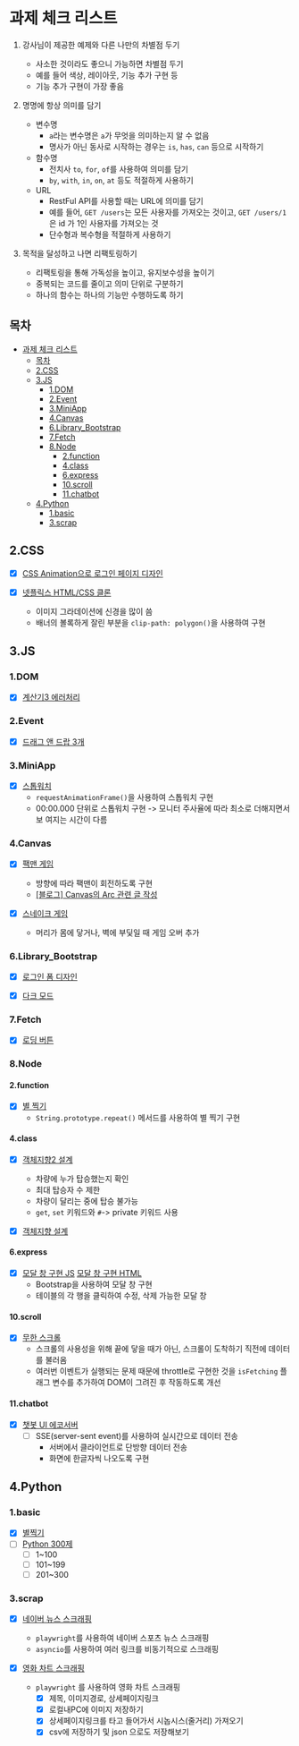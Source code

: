 # 과제 체크 리스트

1. 강사님이 제공한 예제와 다른 나만의 차별점 두기

   - 사소한 것이라도 좋으니 가능하면 차별점 두기
   - 예를 들어 색상, 레이아웃, 기능 추가 구현 등
   - 기능 추가 구현이 가장 좋음

2. 명명에 항상 의미를 담기

   - 변수명
     - `a`라는 변수명은 `a`가 무엇을 의미하는지 알 수 없음
     - 명사가 아닌 동사로 시작하는 경우는 `is`, `has`, `can` 등으로 시작하기
   - 함수명
     - 전치사 `to`, `for`, `of`를 사용하여 의미를 담기
     - `by`, `with`, `in`, `on`, `at` 등도 적절하게 사용하기
   - URL
     - RestFul API를 사용할 때는 URL에 의미를 담기
     - 예를 들어, `GET /users`는 모든 사용자를 가져오는 것이고, `GET /users/1`은
       id 가 1인 사용자를 가져오는 것
     - 단수형과 복수형을 적절하게 사용하기

3. 목적을 달성하고 나면 리팩토링하기

   - 리팩토링을 통해 가독성을 높이고, 유지보수성을 높이기
   - 중복되는 코드를 줄이고 의미 단위로 구분하기
   - 하나의 함수는 하나의 기능만 수행하도록 하기

## 목차

- [과제 체크 리스트](#과제-체크-리스트)
  - [목차](#목차)
  - [2.CSS](#2css)
  - [3.JS](#3js)
    - [1.DOM](#1dom)
    - [2.Event](#2event)
    - [3.MiniApp](#3miniapp)
    - [4.Canvas](#4canvas)
    - [6.Library_Bootstrap](#6library_bootstrap)
    - [7.Fetch](#7fetch)
    - [8.Node](#8node)
      - [2.function](#2function)
      - [4.class](#4class)
      - [6.express](#6express)
      - [10.scroll](#10scroll)
      - [11.chatbot](#11chatbot)
  - [4.Python](#4python)
    - [1.basic](#1basic)
    - [3.scrap](#3scrap)

## 2.CSS

- [x] [CSS Animation으로 로그인 페이지 디자인](https://github.com/c99-dev/spc2025/tree/main/2.CSS/papper_login)

- [x] [넷플릭스 HTML/CSS 클론](https://github.com/c99-dev/spc2025/tree/main/2.CSS/netflix_clone)
  - 이미지 그라데이션에 신경을 많이 씀
  - 배너의 볼록하게 잘린 부분을 `clip-path: polygon()`을 사용하여 구현

## 3.JS

### 1.DOM

- [x] [계산기3 에러처리](https://github.com/c99-dev/spc2025/blob/main/3.JS/1.DOM/14.caculator2.html)

### 2.Event

- [x] [드래그 앤 드랍 3개](https://github.com/c99-dev/spc2025/blob/main/3.JS/2.Event/11.draganddrop3.html)

### 3.MiniApp

- [x] [스톱워치](https://github.com/c99-dev/spc2025/blob/main/3.JS/3.MiniApp/7.stopwatch.html)
  - `requestAnimationFrame()`을 사용하여 스톱워치 구현
  - 00:00.000 단위로 스톱워치 구현 -> 모니터 주사율에 따라 최소로 더해지면서 보
    여지는 시간이 다름

### 4.Canvas

- [x] [팩맨 게임](https://github.com/c99-dev/spc2025/blob/main/3.JS/4.Canvas/pacman)

  - 방향에 따라 팩맨이 회전하도록 구현
  - [[블로그] Canvas의 Arc 관련 글 작성](https://velog.io/@c99/JavaScript-Canvas%EB%A5%BC-%EB%B0%B0%EC%9A%B0%EB%A9%B0-%EC%9D%B4%ED%95%B4-%EB%AA%BB%ED%95%9C-%ED%95%9C-%EA%B0%80%EC%A7%80-CanvasRenderingContext2D-arc-%EB%A9%94%EC%84%9C%EB%93%9C)

- [x] [스네이크 게임](https://github.com/c99-dev/spc2025/blob/main/3.JS/4.Canvas/snake)
  - 머리가 몸에 닿거나, 벽에 부딫일 때 게임 오버 추가

### 6.Library_Bootstrap

- [x] [로그인 폼 디자인](https://github.com/c99-dev/spc2025/blob/main/3.JS/6.Library/3.Bootstrap/5.form.html)

- [x] [다크 모드](https://github.com/c99-dev/spc2025/blob/main/3.JS/6.Library/3.Bootstrap/table.html)

### 7.Fetch

- [x] [로딩 버튼](https://github.com/c99-dev/spc2025/blob/main/3.JS/7.Fetch/fetchButton.html)

### 8.Node

#### 2.function

- [x] [별 찍기](https://github.com/c99-dev/spc2025/blob/main/3.JS/8.Node/2.function/4.triangle.js)
  - `String.prototype.repeat()` 메서드를 사용하여 별 찍기 구현

#### 4.class

- [x] [객체지향2 설계](https://github.com/c99-dev/spc2025/blob/main/3.JS/8.Node/4.class/familyCar)

  - 차량에 누가 탑승했는지 확인
  - 최대 탑승자 수 제한
  - 차량이 달리는 중에 탑승 불가능
  - `get`, `set` 키워드와 `#`-> private 키워드 사용

- [x] [객체지향 설계](https://github.com/c99-dev/spc2025/blob/main/3.JS/8.Node/4.class/person)

#### 6.express

- [x] [모달 창 구현 JS](https://github.com/c99-dev/spc2025/blob/main/3.JS/8.Node/6.express/8.app_users_modal.js)
      [모달 창 구현 HTML](https://github.com/c99-dev/spc2025/blob/main/3.JS/8.Node/6.express/public/users_modal.html)
  - Bootstrap을 사용하여 모달 창 구현
  - 테이블의 각 행을 클릭하여 수정, 삭제 가능한 모달 창

#### 10.scroll

- [x] [무한 스크롤](https://github.com/c99-dev/spc2025/blob/main/3.JS/8.Node/10.scroll)
  - 스크롤의 사용성을 위해 끝에 닿을 때가 아닌, 스크롤이 도착하기 직전에 데이터
    를 불러옴
  - 여러번 이벤트가 실행되는 문제 때문에 throttle로 구현한 것을 `isFetching` 플
    래그 변수를 추가하여 DOM이 그려진 후 작동하도록 개선

#### 11.chatbot

- [x] [챗봇 UI 에코서버](https://github.com/c99-dev/spc2025/blob/main/3.JS/8.Node/11.chatbot)
  - [ ] SSE(server-sent event)를 사용하여 실시간으로 데이터 전송
    - 서버에서 클라이언트로 단방향 데이터 전송
    - 화면에 한글자씩 나오도록 구현

## 4.Python

### 1.basic

- [x] [별찍기](https://github.com/c99-dev/spc2025/blob/main/4.Python/1.basic/print_star.py)
- [ ] [Python 300제](https://github.com/c99-dev/spc2025/tree/main/4.Python/1.basic/problem300)
  - [ ] 1~100
  - [ ] 101~199
  - [ ] 201~300

### 3.scrap

- [x] [네이버 뉴스 스크래핑](https://github.com/c99-dev/spc2025/blob/main/4.Python/3.scrap/11.naversportsnews.py)

  - `playwright`를 사용하여 네이버 스포츠 뉴스 스크래핑
  - `asyncio`를 사용하여 여러 링크를 비동기적으로 스크래핑

- [x] [영화 차트 스크래핑](https://github.com/c99-dev/spc2025/blob/main/4.Python/3.scrap/moviechart)
  - `playwright` 를 사용하여 영화 차트 스크래핑
    - [x] 제목, 이미지경로, 상세페이지링크
    - [x] 로컬내PC에 이미지 저장하기
    - [x] 상세페이지링크를 타고 들어가서 시놉시스(줄거리) 가져오기
    - [x] csv에 저장하기 및 json 으로도 저장해보기
